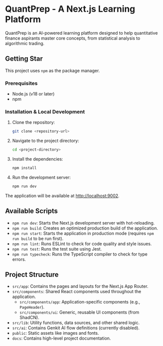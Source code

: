 # QuantPrep - A Next.js Learning Platform

QuantPrep is an AI-powered learning platform designed to help quantitative finance aspirants master core concepts, from statistical analysis to algorithmic trading.

## Getting Star
This project uses `npm` as the package manager.

### Prerequisites

- Node.js (v18 or later)
- npm

### Installation & Local Development

1.  Clone the repository:
    ```bash
    git clone <repository-url>
    ```

2.  Navigate to the project directory:
    ```bash
    cd <project-directory>
    ```
    
3.  Install the dependencies:
    ```bash
    npm install
    ```

4.  Run the development server:
    ```bash
    npm run dev
    ```

The application will be available at [http://localhost:9002](http://localhost:9002).

## Available Scripts

- `npm run dev`: Starts the Next.js development server with hot-reloading.
- `npm run build`: Creates an optimized production build of the application.
- `npm run start`: Starts the application in production mode (requires `npm run build` to be run first).
- `npm run lint`: Runs ESLint to check for code quality and style issues.
- `npm run test`: Runs the test suite using Jest.
- `npm run typecheck`: Runs the TypeScript compiler to check for type errors.

## Project Structure

-   `src/app`: Contains the pages and layouts for the Next.js App Router.
-   `src/components`: Shared React components used throughout the application.
    - `src/components/app`: Application-specific components (e.g., `PageHeader`).
    - `src/components/ui`: Generic, reusable UI components (from ShadCN).
-   `src/lib`: Utility functions, data sources, and other shared logic.
-   `src/ai`: Contains Genkit AI flow definitions (currently disabled).
-   `public`: Static assets like images and fonts.
-   `docs`: Contains high-level project documentation.
